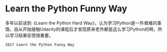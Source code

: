 # Learn the Python Funny Way

多年以前读到《Learn the Python Hard Way》，认为学习Python是一件艰难的事情。自从开始接触Udacity的课程后才发现原来老外都是这么学习Python的啊，所以学习结果反馈很重要。

```
2017 Learn the Python Funny Way
```
